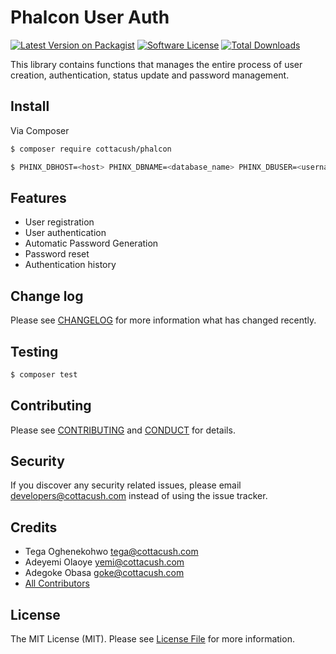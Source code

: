 # Phalcon User Auth 

[![Latest Version on Packagist][ico-version]][link-packagist]
[![Software License][ico-license]](LICENSE.md)
[![Total Downloads][ico-downloads]][link-downloads]


This library contains functions that manages the entire process of user creation, authentication, status update and password management.

## Install

Via Composer

``` bash
$ composer require cottacush/phalcon
```

```bash
$ PHINX_DBHOST=<host> PHINX_DBNAME=<database_name> PHINX_DBUSER=<username> PHINX_DBPASS=<password> ./vendor/bin/phinx migrate -e production -c ./vendor/cottacush/phalcon-user-auth/phinx.yml
```


## Features
- User registration  
- User authentication  
- Automatic Password Generation
- Password reset
- Authentication history

## Change log

Please see [CHANGELOG](CHANGELOG.md) for more information what has changed recently.

## Testing

``` bash
$ composer test
```

## Contributing

Please see [CONTRIBUTING](CONTRIBUTING.md) and [CONDUCT](CONDUCT.md) for details.

## Security

If you discover any security related issues, please email <developers@cottacush.com> instead of using the issue tracker.

## Credits

- Tega Oghenekohwo <tega@cottacush.com>
- Adeyemi Olaoye <yemi@cottacush.com>
- Adegoke Obasa <goke@cottacush.com>
- [All Contributors][link-contributors]

## License

The MIT License (MIT). Please see [License File](LICENSE.md) for more information.

[ico-version]: https://img.shields.io/packagist/v/cottacush/phalcon-user-auth.svg?style=flat-square
[ico-license]: https://img.shields.io/badge/license-MIT-brightgreen.svg?style=flat-square
[ico-travis]: https://img.shields.io/travis/cottacush/phalcon-user-auth/master.svg?style=flat-square
[ico-scrutinizer]: https://img.shields.io/scrutinizer/coverage/g/cottacush/phalcon-user-auth.svg?style=flat-square
[ico-code-quality]: https://img.shields.io/scrutinizer/g/cottacush/phalcon-user-auth.svg?style=flat-square
[ico-downloads]: https://img.shields.io/packagist/dt/cottacush/phalcon-user-auth.svg?style=flat-square

[link-packagist]: https://packagist.org/packages/cottacush/phalcon-user-auth
[link-travis]: https://travis-ci.org/cottacush/phalcon-user-auth
[link-scrutinizer]: https://scrutinizer-ci.com/g/cottacush/phalcon-user-auth/code-structure
[link-code-quality]: https://scrutinizer-ci.com/g/cottacush/phalcon-user-auth
[link-downloads]: https://packagist.org/packages/cottacush/phalcon-user-auth
[link-author]: https://github.com/:author_username
[link-contributors]: ../../contributors
